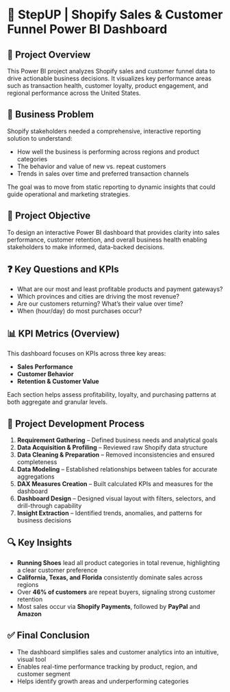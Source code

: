 # 🛒 StepUP | Shopify Sales & Customer Funnel Power BI Dashboard

## 📌 Project Overview  
This Power BI project analyzes Shopify sales and customer funnel data to drive actionable business decisions. It visualizes key performance areas such as transaction health, customer loyalty, product engagement, and regional performance across the United States.

## 💼 Business Problem  
Shopify stakeholders needed a comprehensive, interactive reporting solution to understand:

- How well the business is performing across regions and product categories  
- The behavior and value of new vs. repeat customers  
- Trends in sales over time and preferred transaction channels  

The goal was to move from static reporting to dynamic insights that could guide operational and marketing strategies.

## 🎯 Project Objective  
To design an interactive Power BI dashboard that provides clarity into sales performance, customer retention, and overall business health enabling stakeholders to make informed, data-backed decisions.

## ❓ Key Questions and KPIs  

- What are our most and least profitable products and payment gateways?  
- Which provinces and cities are driving the most revenue?  
- Are our customers returning? What’s their value over time?  
- When (hour/day) do most purchases occur?

## 📊 KPI Metrics (Overview)  
This dashboard focuses on KPIs across three key areas:

- **Sales Performance**  
- **Customer Behavior**  
- **Retention & Customer Value**  

Each section helps assess profitability, loyalty, and purchasing patterns at both aggregate and granular levels.

## 🔧 Project Development Process  

1. **Requirement Gathering** – Defined business needs and analytical goals  
2. **Data Acquisition & Profiling** – Reviewed raw Shopify data structure  
3. **Data Cleaning & Preparation** – Removed inconsistencies and ensured completeness  
4. **Data Modeling** – Established relationships between tables for accurate aggregations  
5. **DAX Measures Creation** – Built calculated KPIs and measures for the dashboard  
6. **Dashboard Design** – Designed visual layout with filters, selectors, and drill-through capability  
7. **Insight Extraction** – Identified trends, anomalies, and patterns for business decisions  

## 🔍 Key Insights  

- **Running Shoes** lead all product categories in total revenue, highlighting a clear customer preference  
- **California, Texas, and Florida** consistently dominate sales across regions  
- Over **46% of customers** are repeat buyers, signaling strong customer retention  
- Most sales occur via **Shopify Payments**, followed by **PayPal** and **Amazon**

## ✅ Final Conclusion  

- The dashboard simplifies sales and customer analytics into an intuitive, visual tool  
- Enables real-time performance tracking by product, region, and customer segment  
- Helps identify growth areas and underperforming categories  
